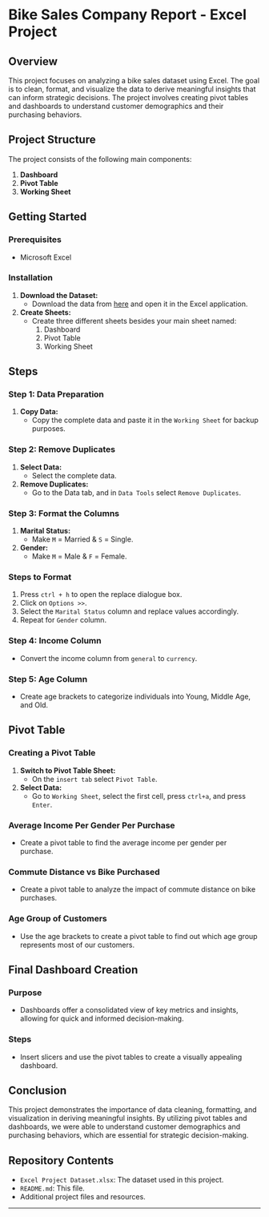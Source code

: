 # Bike Sales Company Report - Excel Project

## Overview

This project focuses on analyzing a bike sales dataset using Excel. The goal is to clean, format, and visualize the data to derive meaningful insights that can inform strategic decisions. The project involves creating pivot tables and dashboards to understand customer demographics and their purchasing behaviors.

## Project Structure

The project consists of the following main components:

1. **Dashboard**
2. **Pivot Table**
3. **Working Sheet**

## Getting Started

### Prerequisites

- Microsoft Excel

### Installation

1. **Download the Dataset:**
    - Download the data from [here](https://github.com/Xenshin/Full-Excel-Project/blob/main/Excel%20Project%20Dataset.xlsx) and open it in the Excel application.
2. **Create Sheets:**
    - Create three different sheets besides your main sheet named:
        1. Dashboard
        2. Pivot Table
        3. Working Sheet

## Steps

### Step 1: Data Preparation

1. **Copy Data:**
    - Copy the complete data and paste it in the `Working Sheet` for backup purposes.

### Step 2: Remove Duplicates

1. **Select Data:**
    - Select the complete data.
2. **Remove Duplicates:**
    - Go to the Data tab, and in `Data Tools` select `Remove Duplicates`.

### Step 3: Format the Columns

1. **Marital Status:**
    - Make `M` = Married & `S` = Single.
2. **Gender:**
    - Make `M` = Male & `F` = Female.

### Steps to Format

1. Press `ctrl + h` to open the replace dialogue box.
2. Click on `Options >>`.
3. Select the `Marital Status` column and replace values accordingly.
4. Repeat for `Gender` column.

### Step 4: Income Column

- Convert the income column from `general` to `currency`.

### Step 5: Age Column

- Create age brackets to categorize individuals into Young, Middle Age, and Old.

## Pivot Table

### Creating a Pivot Table

1. **Switch to Pivot Table Sheet:**
    - On the `insert tab` select `Pivot Table`.
2. **Select Data:**
    - Go to `Working Sheet`, select the first cell, press `ctrl+a`, and press `Enter`.

### Average Income Per Gender Per Purchase

- Create a pivot table to find the average income per gender per purchase.

### Commute Distance vs Bike Purchased

- Create a pivot table to analyze the impact of commute distance on bike purchases.

### Age Group of Customers

- Use the age brackets to create a pivot table to find out which age group represents most of our customers.

## Final Dashboard Creation

### Purpose

- Dashboards offer a consolidated view of key metrics and insights, allowing for quick and informed decision-making.

### Steps

- Insert slicers and use the pivot tables to create a visually appealing dashboard.

## Conclusion

This project demonstrates the importance of data cleaning, formatting, and visualization in deriving meaningful insights. By utilizing pivot tables and dashboards, we were able to understand customer demographics and purchasing behaviors, which are essential for strategic decision-making.

## Repository Contents

- `Excel Project Dataset.xlsx`: The dataset used in this project.
- `README.md`: This file.
- Additional project files and resources.

---
